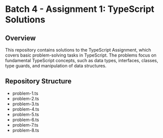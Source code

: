 # Batch 4 - Assignment 1: TypeScript Solutions

## Overview

This repository contains solutions to the TypeScript Assignment, which covers basic problem-solving tasks in TypeScript. The problems focus on fundamental TypeScript concepts, such as data types, interfaces, classes, type guards, and manipulation of data structures.

## Repository Structure

- problem-1.ts
- problem-2.ts
- problem-3.ts
- problem-4.ts
- problem-5.ts
- problem-6.ts
- problem-7.ts
- problem-8.ts
